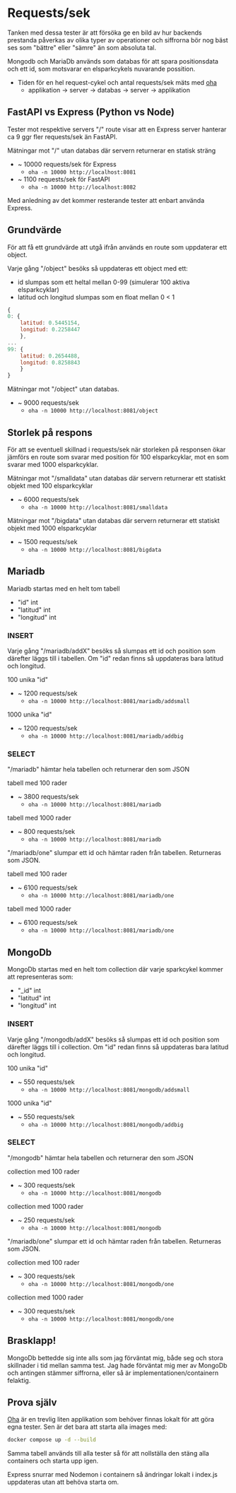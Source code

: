 # Requests/sek

Tanken med dessa tester är att försöka ge en bild av hur backends prestanda
påverkas av olika typer av operationer och siffrorna bör nog bäst ses som "bättre" eller
"sämre" än som absoluta tal.

Mongodb och MariaDb används som databas för att spara positionsdata
och ett id, som motsvarar en elsparkcykels nuvarande possition.
- Tiden för en hel request-cykel och antal requests/sek mäts med [oha](https://lib.rs/crates/oha)
    - applikation -> server -> databas -> server -> applikation

## FastAPI vs Express (Python vs Node)

Tester mot respektive servers "/" route visar att en Express server hanterar
ca 9 ggr fler requests/sek än FastAPI.

Mätningar mot "/" utan databas där servern returnerar en statisk sträng
- ~ 10000 requests/sek för Express
    - `oha -n 10000 http://localhost:8081`
- ~ 1100 requests/sek för FastAPI
    - `oha -n 10000 http://localhost:8082`

Med anledning av det kommer resterande tester att enbart använda Express.

## Grundvärde

För att få ett grundvärde att utgå ifrån används en route som uppdaterar ett object.

Varje gång "/object" besöks så uppdateras ett object med ett:
- id slumpas som ett heltal mellan 0-99 (simulerar 100 aktiva elsparkcyklar)
- latitud och longitud slumpas som en float mellan 0 < 1

```javascript
{
0: {
    latitud: 0.5445154,
    longitud: 0.2258447
    },
...
99: {
    latitud: 0.2654488,
    longitud: 0.8258843
    }
}
```

Mätningar mot "/object" utan databas.
- ~ 9000 requests/sek
    - `oha -n 10000 http://localhost:8081/object`

## Storlek på respons

För att se eventuell skillnad i requests/sek när storleken på responsen ökar
jämförs en route som svarar med position för 100 elsparkcyklar, mot en som 
svarar med 1000 elsparkcyklar.

Mätningar mot "/smalldata" utan databas där servern returnerar ett statiskt objekt
med 100 elsparkcyklar
- ~ 6000 requests/sek
    - `oha -n 10000 http://localhost:8081/smalldata`

Mätningar mot "/bigdata" utan databas där servern returnerar ett statiskt objekt
med 1000 elsparkcyklar
- ~ 1500 requests/sek
    - `oha -n 10000 http://localhost:8081/bigdata`

## Mariadb

Mariadb startas med en helt tom tabell

- "id" int
- "latitud" int
- "longitud" int

### INSERT

Varje gång "/mariadb/addX" besöks så slumpas ett id och position som därefter
läggs till i tabellen. Om "id" redan finns så uppdateras bara latitud och longitud.

100 unika "id"
- ~ 1200 requests/sek
    - `oha -n 10000 http://localhost:8081/mariadb/addsmall`

1000 unika "id"
- ~ 1200 requests/sek
    - `oha -n 10000 http://localhost:8081/mariadb/addbig`

### SELECT

"/mariadb" hämtar hela tabellen och returnerar den som JSON

tabell med 100 rader
- ~ 3800 requests/sek
    - `oha -n 10000 http://localhost:8081/mariadb`

tabell med 1000 rader
- ~ 800 requests/sek
    - `oha -n 10000 http://localhost:8081/mariadb`

"/mariadb/one" slumpar ett id och hämtar raden från tabellen. Returneras som JSON.

tabell med 100 rader
- ~ 6100 requests/sek
    - `oha -n 10000 http://localhost:8081/mariadb/one`

tabell med 1000 rader
- ~ 6100 requests/sek
    - `oha -n 10000 http://localhost:8081/mariadb/one`

## MongoDb

MongoDb startas med en helt tom collection där varje sparkcykel kommer
att representeras som:

- "_id" int
- "latitud" int
- "longitud" int

### INSERT

Varje gång "/mongodb/addX" besöks så slumpas ett id och position som därefter
läggs till i collection. Om "id" redan finns så uppdateras bara latitud och longitud.

100 unika "id"
- ~ 550 requests/sek
    - `oha -n 10000 http://localhost:8081/mongodb/addsmall`

1000 unika "id"
- ~ 550 requests/sek
    - `oha -n 10000 http://localhost:8081/mongodb/addbig`

### SELECT

"/mongodb" hämtar hela tabellen och returnerar den som JSON

collection med 100 rader
- ~ 300 requests/sek
    - `oha -n 10000 http://localhost:8081/mongodb`

collection med 1000 rader
- ~ 250 requests/sek
    - `oha -n 10000 http://localhost:8081/mongodb`

"/mariadb/one" slumpar ett id och hämtar raden från tabellen. Returneras som JSON.

collection med 100 rader
- ~ 300 requests/sek
    - `oha -n 10000 http://localhost:8081/mongodb/one`

collection med 1000 rader
- ~ 300 requests/sek
    - `oha -n 10000 http://localhost:8081/mongodb/one`

## Brasklapp!

MongoDb bettedde sig inte alls som jag förväntat mig, både seg och stora skillnader
i tid mellan samma test. Jag hade förväntat mig mer av MongoDb och antingen
stämmer siffrorna, eller så är implementationen/containern felaktig.

## Prova själv

[Oha](https://lib.rs/crates/oha) är en trevlig liten applikation som behöver finnas
lokalt för att göra egna tester. Sen är det bara att starta alla images med:

```bash
docker compose up -d --build
```

Samma tabell används till alla tester så för att nollställa den stäng alla containers
och starta upp igen.

Express snurrar med Nodemon i containern så ändringar lokalt i index.js uppdateras
utan att behöva starta om.
